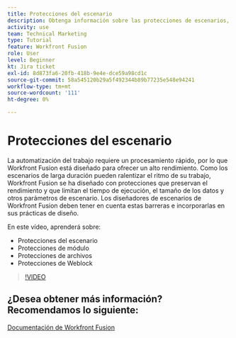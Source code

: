```yaml
---
title: Protecciones del escenario
description: Obtenga información sobre las protecciones de escenarios, las protecciones de módulos, las protecciones de archivos y las protecciones de los ganchos web, todo en [!DNL Adobe Workfront Fusion].
activity: use
team: Technical Marketing
type: Tutorial
feature: Workfront Fusion
role: User
level: Beginner
kt: Jira ticket
exl-id: 8d873fa6-20fb-418b-9e4e-dce59a98cd1c
source-git-commit: 58a545120b29a5f492344b89b77235e548e94241
workflow-type: tm+mt
source-wordcount: '111'
ht-degree: 0%

---
```


# Protecciones del escenario

La automatización del trabajo requiere un procesamiento rápido, por lo que Workfront Fusion está diseñado para ofrecer un alto rendimiento. Como los escenarios de larga duración pueden ralentizar el ritmo de su trabajo, Workfront Fusion se ha diseñado con protecciones que preservan el rendimiento y que limitan el tiempo de ejecución, el tamaño de los datos y otros parámetros de escenario. Los diseñadores de escenarios de Workfront Fusion deben tener en cuenta estas barreras e incorporarlas en sus prácticas de diseño.

En este vídeo, aprenderá sobre:

* Protecciones del escenario
* Protecciones de módulo
* Protecciones de archivos
* Protecciones de Weblock

>[!VIDEO](https://video.tv.adobe.com/v/335314/?quality=12)

## ¿Desea obtener más información? Recomendamos lo siguiente:

[Documentación de Workfront Fusion](https://experienceleague.adobe.com/docs/workfront/using/adobe-workfront-fusion/workfront-fusion-2.html?lang=en)
